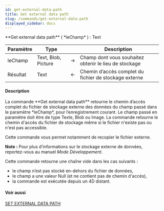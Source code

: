 ```yaml
---
id: get-external-data-path
title: Get external data path
slug: /commands/get-external-data-path
displayed_sidebar: docs
---
```


<!--REF #_command_.Get external data path.Syntax-->**Get external data path** ( *leChamp* ) : Text<!-- END REF-->
<!--REF #_command_.Get external data path.Params-->
| Paramètre | Type |  | Description |
| --- | --- | --- | --- |
| leChamp | Text, Blob, Picture | &#8594;  | Champ dont vous souhaitez obtenir le lieu de stockage |
| Résultat | Text | &#8592; | Chemin d’accès complet du fichier de stockage externe |

<!-- END REF-->

#### Description 

<!--REF #_command_.Get external data path.Summary-->La commande **Get external data path** retourne le chemin d’accès complet du fichier de stockage externe des données du champ passé dans le paramètre *leChamp*, pour l’enregistrement courant.<!-- END REF--> Le champ passé en paramètre doit être de type Texte, Blob ou Image. La commande retourne le chemin d'accès du fichier de stockage même si le fichier n'existe pas ou n'est pas accessible.

Cette commande vous permet notamment de recopier le fichier externe.

**Note :** Pour plus d’informations sur le stockage externe de données, reportez-vous au manuel *Mode Développement*.

 Cette commande retourne une chaîne vide dans les cas suivants :

* le champ n’est pas stocké en-dehors du fichier de données,
* le champ a une valeur Null (et ne contient pas de chemin d'accès),
* la commande est exécutée depuis un 4D distant.

#### Voir aussi 

[SET EXTERNAL DATA PATH](set-external-data-path.md)  